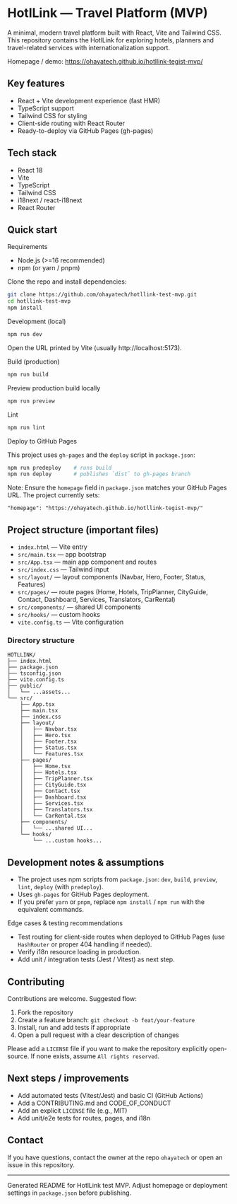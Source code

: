 # HotlLink — Travel Platform (MVP)

A minimal, modern travel platform built with React, Vite and Tailwind CSS. This repository contains the HotlLink for exploring hotels, planners and travel-related services with internationalization support.

Homepage / demo: https://ohayatech.github.io/hotllink-tegist-mvp/

## Key features

- React + Vite development experience (fast HMR)
- TypeScript support
- Tailwind CSS for styling
- Client-side routing with React Router
- Ready-to-deploy via GitHub Pages (gh-pages)

## Tech stack

- React 18
- Vite
- TypeScript
- Tailwind CSS
- i18next / react-i18next
- React Router

## Quick start

Requirements
- Node.js (>=16 recommended)
- npm (or yarn / pnpm)

Clone the repo and install dependencies:

```bash
git clone https://github.com/ohayatech/hotllink-test-mvp.git
cd hotllink-test-mvp
npm install
```

Development (local)

```bash
npm run dev
```

Open the URL printed by Vite (usually http://localhost:5173).

Build (production)

```bash
npm run build
```

Preview production build locally

```bash
npm run preview
```

Lint

```bash
npm run lint
```

Deploy to GitHub Pages

This project uses `gh-pages` and the `deploy` script in `package.json`:

```bash
npm run predeploy    # runs build
npm run deploy       # publishes `dist` to gh-pages branch
```

Note: Ensure the `homepage` field in `package.json` matches your GitHub Pages URL. The project currently sets:

```
"homepage": "https://ohayatech.github.io/hotllink-tegist-mvp/"
```

## Project structure (important files)

- `index.html` — Vite entry
- `src/main.tsx` — app bootstrap
- `src/App.tsx` — main app component and routes
- `src/index.css` — Tailwind input
- `src/layout/` — layout components (Navbar, Hero, Footer, Status, Features)
- `src/pages/` — route pages (Home, Hotels, TripPlanner, CityGuide, Contact, Dashboard, Services, Translators, CarRental)
- `src/components/` — shared UI components
- `src/hooks/` — custom hooks
- `vite.config.ts` — Vite configuration

### Directory structure

```
HOTLLINK/
├── index.html
├── package.json
├── tsconfig.json
├── vite.config.ts
├── public/
│   └── ...assets...
└── src/
    ├── App.tsx
    ├── main.tsx
    ├── index.css
    ├── layout/
    │   ├── Navbar.tsx
    │   ├── Hero.tsx
    │   ├── Footer.tsx
    │   ├── Status.tsx
    │   └── Features.tsx
    ├── pages/
    │   ├── Home.tsx
    │   ├── Hotels.tsx
    │   ├── TripPlanner.tsx
    │   ├── CityGuide.tsx
    │   ├── Contact.tsx
    │   ├── Dashboard.tsx
    │   ├── Services.tsx
    │   ├── Translators.tsx
    │   └── CarRental.tsx
    ├── components/
    │   └── ...shared UI...
    └── hooks/
        └── ...custom hooks...
```

## Development notes & assumptions

- The project uses npm scripts from `package.json`: `dev`, `build`, `preview`, `lint`, `deploy` (with `predeploy`).
- Uses `gh-pages` for GitHub Pages deployment.
- If you prefer `yarn` or `pnpm`, replace `npm install` / `npm run` with the equivalent commands.

Edge cases & testing recommendations
- Test routing for client-side routes when deployed to GitHub Pages (use `HashRouter` or proper 404 handling if needed).
- Verify i18n resource loading in production.
- Add unit / integration tests (Jest / Vitest) as next step.

## Contributing

Contributions are welcome. Suggested flow:

1. Fork the repository
2. Create a feature branch: `git checkout -b feat/your-feature`
3. Install, run and add tests if appropriate
4. Open a pull request with a clear description of changes

Please add a `LICENSE` file if you want to make the repository explicitly open-source. If none exists, assume `All rights reserved`.

## Next steps / improvements

- Add automated tests (Vitest/Jest) and basic CI (GitHub Actions)
- Add a CONTRIBUTING.md and CODE_OF_CONDUCT
- Add an explicit `LICENSE` file (e.g., MIT)
- Add unit/e2e tests for routes, pages, and i18n

## Contact

If you have questions, contact the owner at the repo `ohayatech` or open an issue in this repository.

---

Generated README for HotlLink test MVP. Adjust homepage or deployment settings in `package.json` before publishing.
